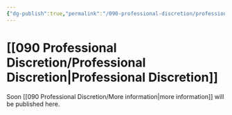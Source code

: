 ```yaml
---
{"dg-publish":true,"permalink":"/090-professional-discretion/professional-discretion/"}
---
```


# [[090 Professional Discretion/Professional Discretion\|Professional Discretion]]

Soon [[090 Professional Discretion/More information\|more information]] will be published here.
